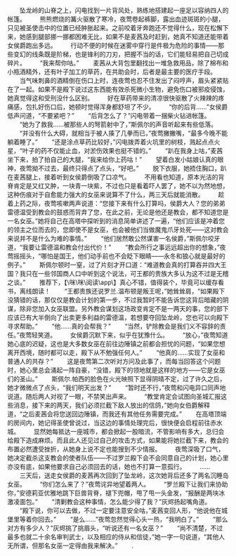 　　坠龙岭的山脊之上，闪电找到一片背风处，熟练地搭建起一座足以容纳四人的帐篷。
　　熊熊燃烧的篝火驱散了寒冷，夜莺卷起裤脚，露出血迹斑斑的小腿，只见被圣使击中的位置已经肿胀起来。之前咬着牙奔跑还不觉得什么，现在松懈下来，她感到腿部挪一挪都困难无比，如果不是麦茜及时赶到，她真不知道还能带着女侯爵跑出多远。
　　行动不便的时候在迷雾中穿行是件极为危险的事情——那些变幻的线条既是阶梯，也是锋利的刀刃，把握不当的话，它们能轻易把自己切成碎片。
　　“我来帮你咕。”
　　麦茜从大背包里翻找出一堆急救用品，除了棉布和小瓶酒精外，还有叶子加工的草药，在共助会时，后者是最主要的医疗手段。
　　当气味刺鼻的酒精倒在伤口上时，连夜莺也忍不住发出了闷哼声，眉头紧紧贴在了一起。如果不是殿下说过这东西能有效杀死微小生物，避免伤口被邪疫侵蚀，她真觉得这和受刑没什么区别。
　　好在草药带来的清凉很快驱散了火辣辣的疼痛感，包扎好伤口后，她顿时觉得浑身都舒坦了不少。
　　“你的后背……”女侯爵低声问道，“不要紧吧？”
　　“后背怎么了？”闪电带着一捆柴火钻进帐篷。
　　“她为了救我……被那些人的弩箭射中了，”斯佩尔的声音听起来有些低落。
　　“并没有什么大碍，就相当于被人揍了几拳而已，”夜莺撇撇嘴，“最多今晚不能躺着睡了。”
　　“还是涂点草药比较好，”闪电拨弄着火坑里的树枝，溅起点点火星，“叶子的药不仅能止血，对淤伤效果也挺不错的。”
　　“趴在我身上咕，”麦茜坐下来，拍了拍自己的大腿，“我来给你上药咕！”
　　望着白发小姑娘认真的眼神，夜莺拗不过去，最终只得点了点头，“好吧。”
　　脱下衣服，她捂住胸口，趴在麦茜腿上，接着听到女侯爵倒吸了口凉气。
　　不用看也知道，原本光洁的背脊肯定是又红又肿，一块青一块紫，不过也只是看着吓人罢了，她不以为然地想，这种伤痕对于自愈能力强大的女巫来说算不了什么，两三天后就能消散。
　　趁着上药之际，夜莺咳嗽两声说道：“您接下来有什么打算吗，侯爵大人？您的弟弟雷德温受到教会的鼓惑而背弃了您，在此之前，无论是他还是教会，都不知道您是一名女巫。”她将自己在高塔中探听到的消息简单讲述了一遍，“他们应该是冲着您的领主之位而去的，您即使不是女巫，也会被他们当做魔鬼爪牙处死——这对教会来说并不是什么为难的事情。”
　　“他们居然敢公然谋害一名侯爵，”斯佩尔咬牙道，“我要让雷德温和教会付出代价！”
　　“教会所行之事远远超出你的想象，”夜莺摇摇头，“哪怕是国王，他们动手前也不会眨下眼睛——永冬和狼心就是最好的例子。”
　　斯佩尔顿时一窒，过了片刻才开口道：“难道教会真的打算吞并四大王国？我只在一些邻国商人口中听到这个说法，可王都的贵族大多认为这不过是无稽之谈。”
　　推荐下，【\咪\咪\阅读\app\\】真心不错，值得装个，毕竟可以缓存看书，离线朗读！
　　“王都贵族还说罗兰.温布顿是叛王呢，”她耸耸肩，“如果殿下没猜错的话，那仅仅是教会计划的第一步，不过我暂时不能告诉您这背后暗藏的阴谋，除非您加入女巫联盟。另外教会谋划这场政变肯定不是一两天的事，您的部下应该已有大半倒向了出卖更多利益的雷德温，若想要夺回坠龙岭，您也可以向殿下寻求帮助。”
　　“他……真的会帮我？”
　　“当然，铲除教会是我们义不容辞的责任。”夜莺轻笑道。
　　女侯爵沉默下来，似乎在犹豫什么。
　　“放心，”夜莺知道她心底的迟疑，这也是大多数女巫在前往边陲镇之前都会担忧的问题，“如果您想离开西境，随时都可以走，殿下从不勉强任何人。”
　　“他真的……实现了女巫和普通人的共存？”
　　这是夜莺第二次听对方问及此事了，而每当回答这个问题时，她心里总会涌起一阵自豪，“没错，殿下的领地就是这样的地方——它是女巫们的圣山。”
　　斯佩尔.帕西的脸色在火光映照下显得阴晴不定，过了许久之后，她才微微点了点头，“我们明天出发？”
　　“暂时还不行，”夜莺和闪电异口同声地说道。随后两人对视了一眼，不禁笑出声来。
　　“教堂肯定会试图向圣城汇报这些消息，接下来的两天，我们必须拦截下敌人放出的信鸽，”她向女伯爵解释道，“之后麦茜会将您送回边陲镇，而我还有其他任务需要完成。”
　　在高塔顶端的房间内，她记得圣使曾说过，当这边的事情处理完后，很快便会启程前往赤水城。
　　显然她每抵达一座城市，都会掀起一股暗流，不管影响有多大，总归会给殿下造成麻烦。而且此人还见过自己的攻击方式，如果能将她拦截下来，教会的布置必然遭受挫折，从她身上说不定也能搜到不少情报。
　　夜莺深吸了口气，她决定截杀这支教会的使者队伍——不过罗兰殿下会不会同意自己的计划，她心里亦没有底，如果他要求自己必须回去的话，她也不打算一意孤行。
　　……
　　三天后，送走女侯爵的麦茜再次回到了坠龙岭，这次她背后还多了两名沉睡岛女巫。
　　“你们怎么来了？”夜莺诧异地望着两人。
　　“罗兰殿下让我们来协助你，”安德莉亚优雅地跳下巨兽背脊，褪下兜帽，甩了甩一头金发，“报酬是两块冰激凌面包。”
　　“清剿教会这种事情，怎么能少得了我？”灰烬扬起嘴角道。
　　“殿下说，你可以去做，不过一定要注意安全咕，”麦茜变回人形，“他说他在城堡里等着你回去。”
　　“是么……”夜莺忽然觉得心头一热，“我明白了。”
　　“那么对方有多少人？”灰烬挑了挑眉头，“听说还有一名女巫？”
　　“尚不清楚，不过最多也就二十余名审判武士，以及相应的侍从和信徒，”她一字一句说道，“其他人无所谓，但那名女巫一定得由我来解决。”
　　.